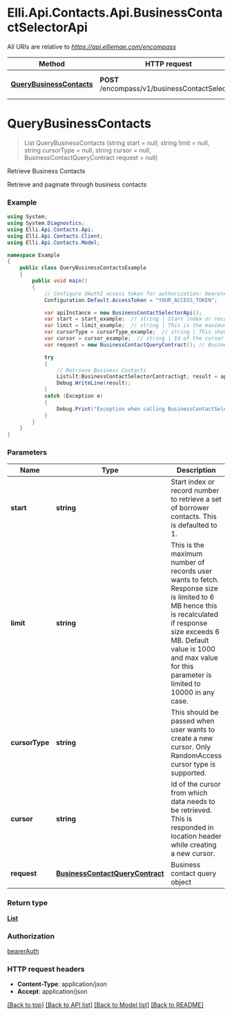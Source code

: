 # Elli.Api.Contacts.Api.BusinessContactSelectorApi

All URIs are relative to *https://api.elliemae.com/encompass*

Method | HTTP request | Description
------------- | ------------- | -------------
[**QueryBusinessContacts**](BusinessContactSelectorApi.md#querybusinesscontacts) | **POST** /encompass/v1/businessContactSelector/ | Retrieve Business Contacts


<a name="querybusinesscontacts"></a>
# **QueryBusinessContacts**
> List<BusinessContactSelectorContract> QueryBusinessContacts (string start = null, string limit = null, string cursorType = null, string cursor = null, BusinessContactQueryContract request = null)

Retrieve Business Contacts

Retrieve and paginate through business contacts

### Example
```csharp
using System;
using System.Diagnostics;
using Elli.Api.Contacts.Api;
using Elli.Api.Contacts.Client;
using Elli.Api.Contacts.Model;

namespace Example
{
    public class QueryBusinessContactsExample
    {
        public void main()
        {
            // Configure OAuth2 access token for authorization: bearerAuth
            Configuration.Default.AccessToken = "YOUR_ACCESS_TOKEN";

            var apiInstance = new BusinessContactSelectorApi();
            var start = start_example;  // string | Start index or record number to retrieve a set of borrower contacts. This is defaulted to 1. (optional) 
            var limit = limit_example;  // string | This is the maximum number of records user wants to fetch. Response size is limited to 6 MB hence this is recalculated if response size exceeds 6 MB. Default value is 1000 and max value for this parameter is limited to 10000 in any case. (optional) 
            var cursorType = cursorType_example;  // string | This should be passed when user wants to create a new cursor. Only RandomAccess cursor type is supported. (optional) 
            var cursor = cursor_example;  // string | Id of the cursor from which data needs to be retrieved. This is responded in location header while creating a new cursor. (optional) 
            var request = new BusinessContactQueryContract(); // BusinessContactQueryContract | Business contact query object (optional) 

            try
            {
                // Retrieve Business Contacts
                List&lt;BusinessContactSelectorContract&gt; result = apiInstance.QueryBusinessContacts(start, limit, cursorType, cursor, request);
                Debug.WriteLine(result);
            }
            catch (Exception e)
            {
                Debug.Print("Exception when calling BusinessContactSelectorApi.QueryBusinessContacts: " + e.Message );
            }
        }
    }
}
```

### Parameters

Name | Type | Description  | Notes
------------- | ------------- | ------------- | -------------
 **start** | **string**| Start index or record number to retrieve a set of borrower contacts. This is defaulted to 1. | [optional] 
 **limit** | **string**| This is the maximum number of records user wants to fetch. Response size is limited to 6 MB hence this is recalculated if response size exceeds 6 MB. Default value is 1000 and max value for this parameter is limited to 10000 in any case. | [optional] 
 **cursorType** | **string**| This should be passed when user wants to create a new cursor. Only RandomAccess cursor type is supported. | [optional] 
 **cursor** | **string**| Id of the cursor from which data needs to be retrieved. This is responded in location header while creating a new cursor. | [optional] 
 **request** | [**BusinessContactQueryContract**](BusinessContactQueryContract.md)| Business contact query object | [optional] 

### Return type

[**List<BusinessContactSelectorContract>**](BusinessContactSelectorContract.md)

### Authorization

[bearerAuth](../README.md#bearerAuth)

### HTTP request headers

 - **Content-Type**: application/json
 - **Accept**: application/json

[[Back to top]](#) [[Back to API list]](../README.md#documentation-for-api-endpoints) [[Back to Model list]](../README.md#documentation-for-models) [[Back to README]](../README.md)

